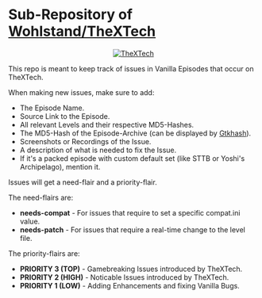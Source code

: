 # Sub-Repository of [Wohlstand/TheXTech](https://github.com/Wohlstand/TheXTech)
<p align="center">
<a href="https://github.com/Wohlstand/TheXTech/releases"><img src="https://raw.githubusercontent.com/Wohlstand/TheXTech/master/resources/icon/thextech_256.png" alt="TheXTech"></a>
</p>

This repo is meant to keep track of issues in Vanilla Episodes that occur on TheXTech.

When making new issues, make sure to add:

- The Episode Name.
- Source Link to the Episode.
- All relevant Levels and their respective MD5-Hashes.
- The MD5-Hash of the Episode-Archive (can be displayed by [Gtkhash](https://github.com/tristanheaven/gtkhash/releases)).
- Screenshots or Recordings of the Issue.
- A description of what is needed to fix the Issue.
- If it's a packed episode with custom default set (like STTB or Yoshi's Archipelago), mention it.

Issues will get a need-flair and a priority-flair.

The need-flairs are:

- **needs-compat** - For issues that require to set a specific compat.ini value.
- **needs-patch** - For issues that require a real-time change to the level file.

The priority-flairs are:

- **PRIORITY 3 (TOP)** - Gamebreaking Issues introduced by TheXTech.
- **PRIORITY 2 (HIGH)** - Noticable Issues introduced by TheXTech.
- **PRIORITY 1 (LOW)** - Adding Enhancements and fixing Vanilla Bugs.
